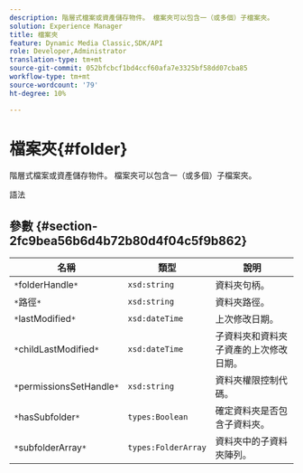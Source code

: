 ```yaml
---
description: 階層式檔案或資產儲存物件。 檔案夾可以包含一（或多個）子檔案夾。
solution: Experience Manager
title: 檔案夾
feature: Dynamic Media Classic,SDK/API
role: Developer,Administrator
translation-type: tm+mt
source-git-commit: 052bfcbcf1bd4ccf60afa7e3325bf58dd07cba85
workflow-type: tm+mt
source-wordcount: '79'
ht-degree: 10%

---
```



# 檔案夾{#folder}

階層式檔案或資產儲存物件。 檔案夾可以包含一（或多個）子檔案夾。

語法

## 參數 {#section-2fc9bea56b6d4b72b80d4f04c5f9b862}

| 名稱 | 類型 | 說明 |
|---|---|---|
| `*`folderHandle`*` | `xsd:string` | 資料夾句柄。 |
| `*`路徑`*` | `xsd:string` | 資料夾路徑。 |
| `*`lastModified`*` | `xsd:dateTime` | 上次修改日期。 |
| `*`childLastModified`*` | `xsd:dateTime` | 子資料夾和資料夾子資產的上次修改日期。 |
| `*`permissionsSetHandle`*` | `xsd:string` | 資料夾權限控制代碼。 |
| `*`hasSubfolder`*` | `types:Boolean` | 確定資料夾是否包含子資料夾。 |
| `*`subfolderArray`*` | `types:FolderArray` | 資料夾中的子資料夾陣列。 |

